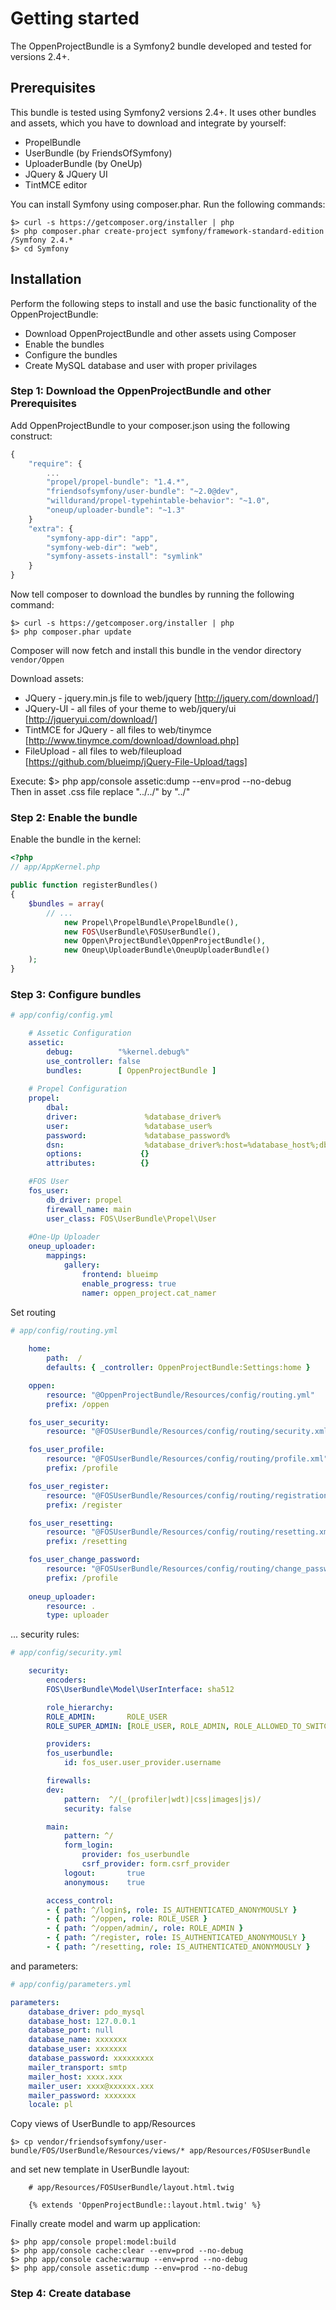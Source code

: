 Getting started
===============

The OppenProjectBundle is a Symfony2 bundle developed and tested for versions 2.4+. 

## Prerequisites

This bundle is tested using Symfony2 versions 2.4+. It uses other bundles and assets, which you have to download and integrate by yourself:

* PropelBundle
* UserBundle (by FriendsOfSymfony)
* UploaderBundle (by OneUp)
* JQuery & JQuery UI
* TintMCE editor

You can install Symfony using composer.phar. Run the following commands:

	$> curl -s https://getcomposer.org/installer | php
	$> php composer.phar create-project symfony/framework-standard-edition /Symfony 2.4.*
	$> cd Symfony
	
## Installation

Perform the following steps to install and use the basic functionality of the OppenProjectBundle:

* Download OppenProjectBundle and other assets using Composer
* Enable the bundles
* Configure the bundles
* Create MySQL database and user with proper privilages

### Step 1: Download the OppenProjectBundle and other Prerequisites

Add OppenProjectBundle to your composer.json using the following construct:

```js
{
	"require": {
		...
		"propel/propel-bundle": "1.4.*",
		"friendsofsymfony/user-bundle": "~2.0@dev",
		"willdurand/propel-typehintable-behavior": "~1.0",
		"oneup/uploader-bundle": "~1.3"       
	}
	"extra": {
		"symfony-app-dir": "app",
		"symfony-web-dir": "web",
		"symfony-assets-install": "symlink"
	}
}
```

Now tell composer to download the bundles by running the following command:

    $> curl -s https://getcomposer.org/installer | php
    $> php composer.phar update 

Composer will now fetch and install this bundle in the vendor directory ```vendor/Oppen```

Download assets:
* JQuery - jquery.min.js file to web/jquery [http://jquery.com/download/]
* JQuery-UI - all files of your theme to web/jquery/ui [http://jqueryui.com/download/]
* TintMCE for JQuery - all files to web/tinymce [http://www.tinymce.com/download/download.php]
* FileUpload - all files to web/fileupload [https://github.com/blueimp/jQuery-File-Upload/tags]

Execute:
	$> php app/console assetic:dump --env=prod --no-debug        
Then in asset .css file replace "../../" by "../"
        
        
### Step 2: Enable the bundle

Enable the bundle in the kernel:

```php
<?php
// app/AppKernel.php

public function registerBundles()
{
    $bundles = array(
        // ...
            new Propel\PropelBundle\PropelBundle(),
            new FOS\UserBundle\FOSUserBundle(),
            new Oppen\ProjectBundle\OppenProjectBundle(),
            new Oneup\UploaderBundle\OneupUploaderBundle()                        
    );
}
```
### Step 3: Configure bundles

```yaml
# app/config/config.yml

	# Assetic Configuration
	assetic:
	    debug:          "%kernel.debug%"
	    use_controller: false
	    bundles:        [ OppenProjectBundle ]
	    
	# Propel Configuration
	propel:
	    dbal:
		driver:               %database_driver%
		user:                 %database_user%
		password:             %database_password%
		dsn:                  %database_driver%:host=%database_host%;dbname=%database_name%;charset=UTF8
		options:             {}
		attributes:          {}

	#FOS User    
	fos_user:
	    db_driver: propel
	    firewall_name: main
	    user_class: FOS\UserBundle\Propel\User 
    
    #One-Up Uploader       
	oneup_uploader:
		mappings:
			gallery:
				frontend: blueimp 
				enable_progress: true
				namer: oppen_project.cat_namer
```

Set routing
 
```yaml    
# app/config/routing.yml
    
	home:
	    path:  /
	    defaults: { _controller: OppenProjectBundle:Settings:home }

	oppen:
	    resource: "@OppenProjectBundle/Resources/config/routing.yml"
	    prefix: /oppen

	fos_user_security:
	    resource: "@FOSUserBundle/Resources/config/routing/security.xml"

	fos_user_profile:
	    resource: "@FOSUserBundle/Resources/config/routing/profile.xml"
	    prefix: /profile

	fos_user_register:
	    resource: "@FOSUserBundle/Resources/config/routing/registration.xml"
	    prefix: /register

	fos_user_resetting:
	    resource: "@FOSUserBundle/Resources/config/routing/resetting.xml"
	    prefix: /resetting

	fos_user_change_password:
	    resource: "@FOSUserBundle/Resources/config/routing/change_password.xml"
	    prefix: /profile       
 
	oneup_uploader:
		resource: .
		type: uploader
```

... security rules:

```yaml       
# app/config/security.yml

	security:
	    encoders:
		FOS\UserBundle\Model\UserInterface: sha512    

	    role_hierarchy:
		ROLE_ADMIN:       ROLE_USER
		ROLE_SUPER_ADMIN: [ROLE_USER, ROLE_ADMIN, ROLE_ALLOWED_TO_SWITCH]

	    providers:
		fos_userbundle:
		    id: fos_user.user_provider.username

	    firewalls:
		dev:
		    pattern:  ^/(_(profiler|wdt)|css|images|js)/
		    security: false

		main:
		    pattern: ^/
		    form_login:
		        provider: fos_userbundle
		        csrf_provider: form.csrf_provider
		    logout:       true
		    anonymous:    true

	    access_control:
		- { path: ^/login$, role: IS_AUTHENTICATED_ANONYMOUSLY }
		- { path: ^/oppen, role: ROLE_USER }
		- { path: ^/oppen/admin/, role: ROLE_ADMIN }        
		- { path: ^/register, role: IS_AUTHENTICATED_ANONYMOUSLY }
		- { path: ^/resetting, role: IS_AUTHENTICATED_ANONYMOUSLY }
```

and parameters:

```yaml
# app/config/parameters.yml

parameters:
    database_driver: pdo_mysql
    database_host: 127.0.0.1
    database_port: null
    database_name: xxxxxxx
    database_user: xxxxxxx
    database_password: xxxxxxxxx
    mailer_transport: smtp
    mailer_host: xxxx.xxx
    mailer_user: xxxx@xxxxxx.xxx
    mailer_password: xxxxxxx
    locale: pl
```

Copy views of UserBundle to app/Resources

	$> cp vendor/friendsofsymfony/user-bundle/FOS/UserBundle/Resources/views/* app/Resources/FOSUserBundle

and set new template in UserBundle layout:

``` twig
	# app/Resources/FOSUserBundle/layout.html.twig
	
	{% extends 'OppenProjectBundle::layout.html.twig' %}
```

Finally create model and warm up application:
		 
	$> php app/console propel:model:build
	$> php app/console cache:clear --env=prod --no-debug
	$> php app/console cache:warmup --env=prod --no-debug
	$> php app/console assetic:dump --env=prod --no-debug

### Step 4: Create database

